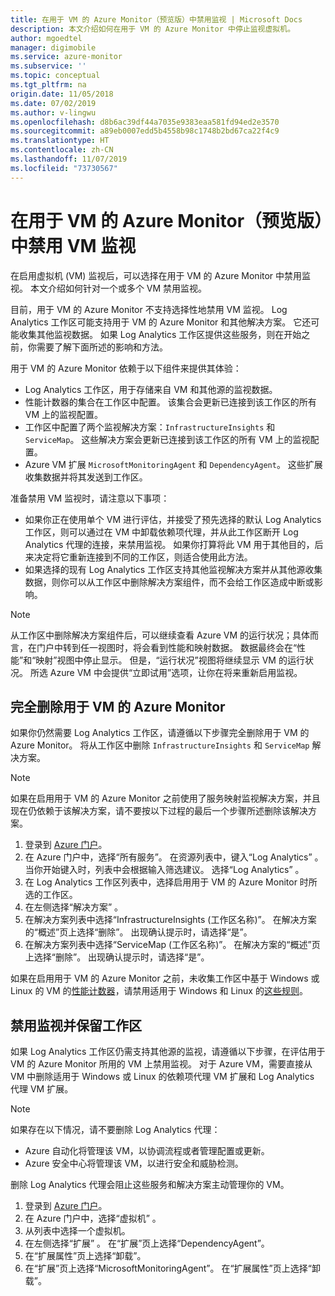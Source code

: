 ```yaml
---
title: 在用于 VM 的 Azure Monitor（预览版）中禁用监视 | Microsoft Docs
description: 本文介绍如何在用于 VM 的 Azure Monitor 中停止监视虚拟机。
author: mgoedtel
manager: digimobile
ms.service: azure-monitor
ms.subservice: ''
ms.topic: conceptual
ms.tgt_pltfrm: na
origin.date: 11/05/2018
ms.date: 07/02/2019
ms.author: v-lingwu
ms.openlocfilehash: d8b6ac39df44a7035e9383eaa581fd94ed2e3570
ms.sourcegitcommit: a89eb0007edd5b4558b98c1748b2bd67ca22f4c9
ms.translationtype: HT
ms.contentlocale: zh-CN
ms.lasthandoff: 11/07/2019
ms.locfileid: "73730567"
---
```

# <a name="disable-monitoring-of-your-vms-in-azure-monitor-for-vms-preview"></a>在用于 VM 的 Azure Monitor（预览版）中禁用 VM 监视

在启用虚拟机 (VM) 监视后，可以选择在用于 VM 的 Azure Monitor 中禁用监视。 本文介绍如何针对一个或多个 VM 禁用监视。  

目前，用于 VM 的 Azure Monitor 不支持选择性地禁用 VM 监视。 Log Analytics 工作区可能支持用于 VM 的 Azure Monitor 和其他解决方案。 它还可能收集其他监视数据。 如果 Log Analytics 工作区提供这些服务，则在开始之前，你需要了解下面所述的影响和方法。

用于 VM 的 Azure Monitor 依赖于以下组件来提供其体验：

* Log Analytics 工作区，用于存储来自 VM 和其他源的监视数据。
* 性能计数器的集合在工作区中配置。 该集合会更新已连接到该工作区的所有 VM 上的监视配置。
* 工作区中配置了两个监视解决方案：`InfrastructureInsights` 和 `ServiceMap`。 这些解决方案会更新已连接到该工作区的所有 VM 上的监视配置。
* Azure VM 扩展 `MicrosoftMonitoringAgent` 和 `DependencyAgent`。 这些扩展收集数据并将其发送到工作区。

准备禁用 VM 监视时，请注意以下事项：

* 如果你正在使用单个 VM 进行评估，并接受了预先选择的默认 Log Analytics 工作区，则可以通过在 VM 中卸载依赖项代理，并从此工作区断开 Log Analytics 代理的连接，来禁用监视。 如果你打算将此 VM 用于其他目的，后来决定将它重新连接到不同的工作区，则适合使用此方法。
* 如果选择的现有 Log Analytics 工作区支持其他监视解决方案并从其他源收集数据，则你可以从工作区中删除解决方案组件，而不会给工作区造成中断或影响。  

>[!NOTE]
> 从工作区中删除解决方案组件后，可以继续查看 Azure VM 的运行状况；具体而言，在门户中转到任一视图时，将会看到性能和映射数据。 数据最终会在“性能”和“映射”视图中停止显示。   但是，“运行状况”视图将继续显示 VM 的运行状况。  所选 Azure VM 中会提供“立即试用”选项，让你在将来重新启用监视。   

## <a name="remove-azure-monitor-for-vms-completely"></a>完全删除用于 VM 的 Azure Monitor

如果你仍然需要 Log Analytics 工作区，请遵循以下步骤完全删除用于 VM 的 Azure Monitor。 将从工作区中删除 `InfrastructureInsights` 和 `ServiceMap` 解决方案。  

>[!NOTE]
>如果在启用用于 VM 的 Azure Monitor 之前使用了服务映射监视解决方案，并且现在仍依赖于该解决方案，请不要按以下过程的最后一个步骤所述删除该解决方案。  
>

1. 登录到 [Azure 门户](https://portal.azure.cn)。
2. 在 Azure 门户中，选择“所有服务”。  在资源列表中，键入“Log Analytics”  。 当你开始键入时，列表中会根据输入筛选建议。 选择“Log Analytics”  。
3. 在 Log Analytics 工作区列表中，选择启用用于 VM 的 Azure Monitor 时所选的工作区。
4. 在左侧选择“解决方案”  。  
5. 在解决方案列表中选择“InfrastructureInsights (工作区名称)”。  在解决方案的“概述”页上选择“删除”。   出现确认提示时，请选择“是”。   
6. 在解决方案列表中选择“ServiceMap (工作区名称)”。  在解决方案的“概述”页上选择“删除”。   出现确认提示时，请选择“是”。   

如果在启用用于 VM 的 Azure Monitor 之前，未收集工作区中基于 Windows 或 Linux 的 VM 的[性能计数器](vminsights-enable-overview.md#performance-counters-enabled)，请禁用适用于 Windows 和 Linux 的[这些规则](../platform/data-sources-performance-counters.md#configuring-performance-counters)。

## <a name="disable-monitoring-and-keep-the-workspace"></a>禁用监视并保留工作区  

如果 Log Analytics 工作区仍需支持其他源的监视，请遵循以下步骤，在评估用于 VM 的 Azure Monitor 所用的 VM 上禁用监视。 对于 Azure VM，需要直接从 VM 中删除适用于 Windows 或 Linux 的依赖项代理 VM 扩展和 Log Analytics 代理 VM 扩展。 

>[!NOTE]
>如果存在以下情况，请不要删除 Log Analytics 代理： 
>
> * Azure 自动化将管理该 VM，以协调流程或者管理配置或更新。 
> * Azure 安全中心将管理该 VM，以进行安全和威胁检测。 
>
> 删除 Log Analytics 代理会阻止这些服务和解决方案主动管理你的 VM。 

1. 登录到 [Azure 门户](https://portal.azure.cn)。 
2. 在 Azure 门户中，选择“虚拟机”  。 
3. 从列表中选择一个虚拟机。 
4. 在左侧选择“扩展”  。 在“扩展”页上选择“DependencyAgent”。  
5. 在“扩展属性”页上选择“卸载”。 
6. 在“扩展”页上选择“MicrosoftMonitoringAgent”。   在“扩展属性”页上选择“卸载”。   
